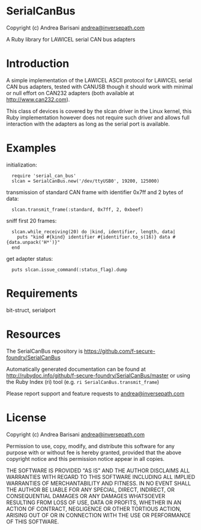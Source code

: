 SerialCanBus
============

Copyright (c) Andrea Barisani <andrea@inversepath.com>

A Ruby library for LAWICEL serial CAN bus adapters

Introduction
============

A simple implementation of the LAWICEL ASCII protocol for LAWICEL serial CAN
bus adapters, tested with CANUSB though it should work with minimal or null
effort on CAN232 adapters (both available at http://www.can232.com).

This class of devices is covered by the slcan driver in the Linux kernel, this
Ruby implementation however does not require such driver and allows full
interaction with the adapters as long as the serial port is available.

Examples
========

initialization:

```
  require 'serial_can_bus'
  slcan = SerialCanBus.new('/dev/ttyUSB0', 19200, 125000)
```

transmission of standard CAN frame with identifier 0x7ff and 2 bytes of data:

```
  slcan.transmit_frame(:standard, 0x7ff, 2, 0xbeef)
```

sniff first 20 frames:

```
  slcan.while_receiving(20) do |kind, identifier, length, data|
    puts "kind #{kind} identifier #{identifier.to_s(16)} data #{data.unpack('H*')}"
  end
```

get adapter status:

```
  puts slcan.issue_command(:status_flag).dump
```

Requirements
============

bit-struct, serialport

Resources
=========

The SerialCanBus repository is https://github.com/f-secure-foundry/SerialCanBus

Automatically generated documentation can be found at
http://rubydoc.info/github/f-secure-foundry/SerialCanBus/master
or using the Ruby Index (ri) tool (e.g. `ri SerialCanBus.transmit_frame`)

Please report support and feature requests to <andrea@inversepath.com>

License
=======

Copyright (c) Andrea Barisani <andrea@inversepath.com>

Permission to use, copy, modify, and distribute this software for any
purpose with or without fee is hereby granted, provided that the above
copyright notice and this permission notice appear in all copies.

THE SOFTWARE IS PROVIDED "AS IS" AND THE AUTHOR DISCLAIMS ALL WARRANTIES
WITH REGARD TO THIS SOFTWARE INCLUDING ALL IMPLIED WARRANTIES OF
MERCHANTABILITY AND FITNESS. IN NO EVENT SHALL THE AUTHOR BE LIABLE FOR
ANY SPECIAL, DIRECT, INDIRECT, OR CONSEQUENTIAL DAMAGES OR ANY DAMAGES
WHATSOEVER RESULTING FROM LOSS OF USE, DATA OR PROFITS, WHETHER IN AN
ACTION OF CONTRACT, NEGLIGENCE OR OTHER TORTIOUS ACTION, ARISING OUT OF
OR IN CONNECTION WITH THE USE OR PERFORMANCE OF THIS SOFTWARE.
